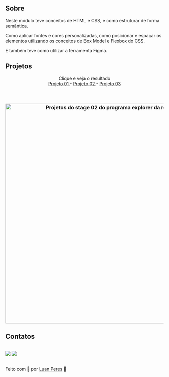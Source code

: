 ## Sobre

Neste módulo teve conceitos de HTML e CSS, e como estruturar de forma semântica. 

Como aplicar fontes e cores personalizadas, como posicionar e espaçar os elementos utilizando os conceitos de Box Model e Flexbox do CSS.

E também teve como utilizar a ferramenta Figma.

## Projetos

<p align="center"> Clique e veja o resultado
  <br>
  <a href=""> Projeto 01 </a> -
  <a href=""> Projeto 02 </a> -
  <a href=""> Projeto 03 </a>
</p>

<br>
<h3 align="center">
  <img width="700px" src="https://i.imgur.com/auc8WIs.gif" alt="Projetos do stage 02 do programa explorer da rocketseat." />
</h3>

<h2>Contatos</h2>

<div>
  <br>
  <a href="https://www.linkedin.com/in/oluanperes/" target="_blank"><img src="https://img.shields.io/badge/-LinkedIn-%230077B5?style=for-the-badge&logo=linkedin&logoColor=white" target="_blank"></a>
  <a href = "mailto:oluanperes@gmail.com"><img src="https://img.shields.io/badge/-Gmail-%23333?style=for-the-badge&logo=gmail&logoColor=white" target="_blank"></a>
</div>

##

Feito com 💜 por [Luan Peres](https://github.com/oluanperes) 👋